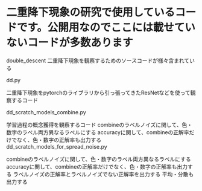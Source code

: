 # 二重降下現象の研究で使用しているコードです。公開用なのでここには載せていないコードが多数あります
double_descent
二重降下現象を観察するためのソースコードが様々含まれている

dd.py

二重降下現象をpytorchのライブラリから引っ張ってきたResNetなどを使って観察するコード

dd_scratch_models_combine.py

学習過程の概念獲得を観察するコード
combineのラベルノイズに関して、色・数字のラベル両方異なるラベルにする
accuracyに関して、combineの正解率だけでなく、色・数字の正解率も出力する
dd_scratch_models_for_spread_noise.py

combineのラベルノイズに関して、色・数字のラベル両方異なるラベルにする
accuracyに関して、combineの正解率だけでなく、色・数字の正解率も出力する
ラベルノイズの正解率とラベルノイズでない正解率を出力する
平均・分散も出力する
